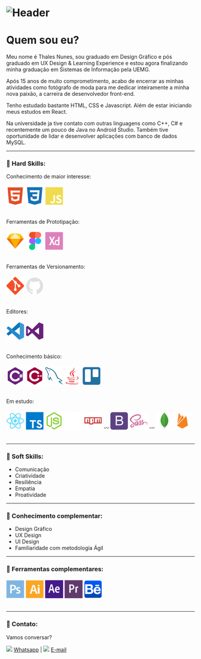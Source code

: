 # ![Header]( https://thalesnunes.com.br/github/header.png )

#  Quem sou eu?

Meu nome é Thales Nunes, sou graduado em Design Gráfico e pós graduado em UX Design & Learning Experience e estou agora finalizando minha graduação em Sistemas de Informação pela UEMG.

Após 15 anos de muito comprometimento, acabo de encerrar as minhas atividades como fotógrafo de moda para me dedicar inteiramente a minha nova paixão, a carreira  de desenvolvedor front-end.

Tenho estudado bastante HTML, CSS e Javascript. Além de estar iniciando meus estudos em React.

Na universidade ja tive contato com outras linguagens como C++, C# e recentemente um pouco de Java no Android Studio. Também tive oportunidade de lidar e desenvolver aplicações com banco de dados MySQL.

------

### :rocket: Hard Skills:

Conhecimento de maior interesse:

###### <img src="icons/html5-plain.svg" width="48"> <img src="icons/css3-plain.svg" width="48"> <img src="icons/javascript-plain.svg" width="48">

Ferramentas de Prototipação:

###### <img src="icons/sketch-original.svg" width="48"> <img src="icons/figma-original.svg" width="48"> <img src="icons/xd-plain.svg" width="48">

Ferramentas de Versionamento:

###### <img src="icons/git-original.svg" width="48"> <img src="icons/github-original.svg" width="48">

Editores:

###### <img src="icons/vscode-original.svg" width="48"> <img src="icons/visualstudio-plain.svg" width="48">

Conhecimento básico:

###### <img src="icons/csharp-plain.svg" width="48"> <img src="icons/cplusplus-plain.svg" width="48"> <img src="icons/mysql-plain.svg" width="48"><img src="icons/java-plain.svg" width="48"> <img src="icons/trello-plain.svg" width="48"> 

Em estudo:

###### <img src="icons/react-original.svg" width="48"> <img src="icons/typescript-original.svg" width="48"> <img src="icons/nodejs-plain.svg" width="48"> <img src="icons/express-original.svg" width="48"> <img src="icons/npm-original-wordmark.svg" width="48">  :wavy_dash:  <img src="icons/bootstrap-plain.svg" width="48"> <img src="icons/sass-original.svg" width="48">   :wavy_dash:  <img src="icons/mongodb-original.svg" width="48"><img src="icons/firebase-plain.svg" width="48">

------

### :rocket: Soft Skills:

- Comunicação
- Criatividade
- Resiliência
- Empatia
- Proatividade

------

### :rocket: Conhecimento complementar:

- Design Gráfico
- UX Design
- UI Design
- Familiaridade com metodologia Ágil

------

###  :rocket: Ferramentas complementares:

###### 	<img src="icons/photoshop-plain.svg" width="48"> <img src="icons/illustrator-plain.svg" width="48"> <img src="icons/aftereffects-plain.svg" width="48"> <img src="icons/premierepro-plain.svg" width="48" > <img src="icons/behance-original.svg" width="48">

------

###  :rocket: Contato:

Vamos conversar? 

<img src="https://thalesnunes.com.br/github/whatsapp.svg" width="30"> [Whatsapp](https://api.whatsapp.com/send?phone=5535997438652) | <img src="https://thalesnunes.com.br/github/email.svg" width="30"> [E-mail](mailto:thales.o.nunes@gmail.com)

